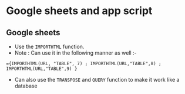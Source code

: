 # Google sheets and app script 

## Google sheets 

* Use the ``IMPORTHTML`` function. 
* Note : Can use it in the following manner as well :- 

``={IMPORTHTML(URL, "TABLE", 7) ; IMPORTHTML(URL,"TABLE",8) ; IMPORTHTML(URL,"TABLE",9) }``

* Can also use the ``TRANSPOSE`` and ``QUERY`` function to make it work like a database
